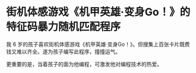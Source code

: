 # 街机体感游戏《机甲英雄·变身Go！》的特征码暴力随机匹配程序

我 6 岁的孩子喜欢街机体感游戏《机甲英雄·变身Go！》。但搜集上百张卡片既费钱又难以齐全。遂为孩子编写此程序，撞撞运气。

更重要的是，当着孩子的面为他编程，可激发他对编程技术的热爱。
